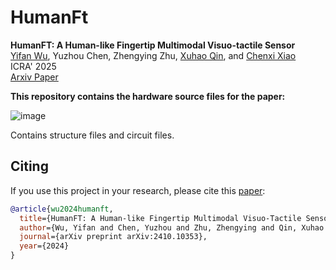 # HumanFt

<b>HumanFT: A Human-like Fingertip Multimodal Visuo-tactile Sensor</b> <br>
[Yifan Wu](https://github.com/YifanWu2001), Yuzhou Chen,
Zhengying Zhu,
[Xuhao Qin](https://github.com/helloXqin), and
[Chenxi Xiao](https://scholar.google.com/citations?user=Qhiy3doAAAAJ&hl=en) <br>
ICRA' 2025<br>
[Arxiv Paper](https://arxiv.org/abs/2410.10353) 

**This repository contains the hardware source files for the paper:**

![image](https://github.com/helloXqin/HumanFt/blob/0b3bc9f11df3e87055748783cf8908fc62e14892/figure/overview%20design.png)

Contains structure files and circuit files.


## Citing
If you use this project in your research, please cite this [paper](https://arxiv.org/abs/2410.10353):

```BibTeX
@article{wu2024humanft,
  title={HumanFT: A Human-like Fingertip Multimodal Visuo-Tactile Sensor},
  author={Wu, Yifan and Chen, Yuzhou and Zhu, Zhengying and Qin, Xuhao and Xiao, Chenxi},
  journal={arXiv preprint arXiv:2410.10353},
  year={2024}
}

```
